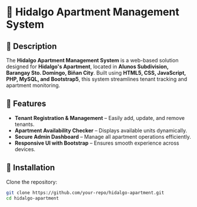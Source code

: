 # 🏡 Hidalgo Apartment Management System  

## 📌 Description  
The **Hidalgo Apartment Management System** is a web-based solution designed for **Hidalgo's Apartment**, located in **Alunos Subdivision, Barangay Sto. Domingo, Biñan City**. Built using **HTML5, CSS, JavaScript, PHP, MySQL, and Bootstrap5**, this system streamlines tenant tracking and apartment monitoring.  

## 🚀 Features  
- **Tenant Registration & Management** – Easily add, update, and remove tenants.  
- **Apartment Availability Checker** – Displays available units dynamically.  
- **Secure Admin Dashboard** – Manage all apartment operations efficiently.  
- **Responsive UI with Bootstrap** – Ensures smooth experience across devices.  

## 🔧 Installation  
Clone the repository:  
```sh
git clone https://github.com/your-repo/hidalgo-apartment.git
cd hidalgo-apartment
